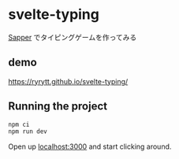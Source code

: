 # svelte-typing

[Sapper](https://github.com/sveltejs/sapper) でタイピングゲームを作ってみる

## demo
https://ryrytt.github.io/svelte-typing/


## Running the project

```bash
npm ci
npm run dev
```

Open up [localhost:3000](http://localhost:3000) and start clicking around.

